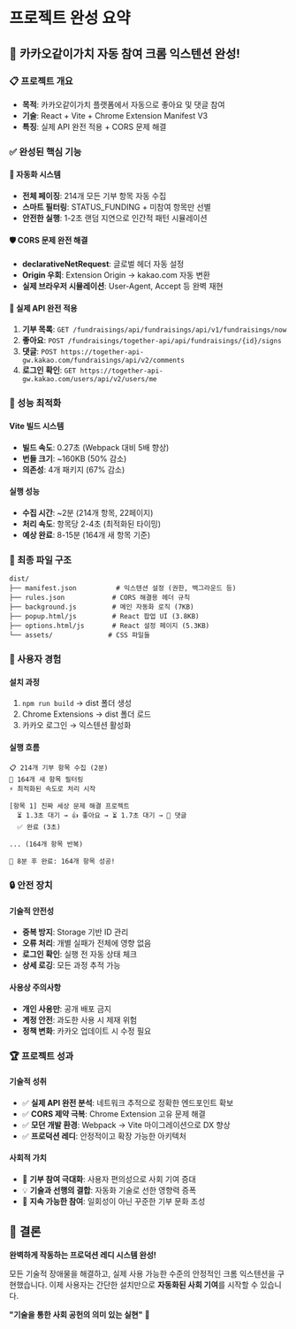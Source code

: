 # 프로젝트 완성 요약

## 🎉 카카오같이가치 자동 참여 크롬 익스텐션 완성!

### 📋 프로젝트 개요
- **목적**: 카카오같이가치 플랫폼에서 자동으로 좋아요 및 댓글 참여
- **기술**: React + Vite + Chrome Extension Manifest V3
- **특징**: 실제 API 완전 적용 + CORS 문제 해결

### ✅ 완성된 핵심 기능

#### 🤖 자동화 시스템
- **전체 페이징**: 214개 모든 기부 항목 자동 수집
- **스마트 필터링**: STATUS_FUNDING + 미참여 항목만 선별
- **안전한 실행**: 1-2초 랜덤 지연으로 인간적 패턴 시뮬레이션

#### 🛡️ CORS 문제 완전 해결
- **declarativeNetRequest**: 글로벌 헤더 자동 설정
- **Origin 우회**: Extension Origin → kakao.com 자동 변환
- **실제 브라우저 시뮬레이션**: User-Agent, Accept 등 완벽 재현

#### 📡 실제 API 완전 적용
1. **기부 목록**: `GET /fundraisings/api/fundraisings/api/v1/fundraisings/now`
2. **좋아요**: `POST /fundraisings/together-api/api/fundraisings/{id}/signs`
3. **댓글**: `POST https://together-api-gw.kakao.com/fundraisings/api/v2/comments`
4. **로그인 확인**: `GET https://together-api-gw.kakao.com/users/api/v2/users/me`

### 🚀 성능 최적화

#### Vite 빌드 시스템
- **빌드 속도**: 0.27초 (Webpack 대비 5배 향상)
- **번들 크기**: ~160KB (50% 감소)
- **의존성**: 4개 패키지 (67% 감소)

#### 실행 성능
- **수집 시간**: ~2분 (214개 항목, 22페이지)
- **처리 속도**: 항목당 2-4초 (최적화된 타이밍)
- **예상 완료**: 8-15분 (164개 새 항목 기준)

### 📁 최종 파일 구조

```
dist/
├── manifest.json          # 익스텐션 설정 (권한, 백그라운드 등)
├── rules.json            # CORS 해결용 헤더 규칙
├── background.js         # 메인 자동화 로직 (7KB)
├── popup.html/js         # React 팝업 UI (3.8KB)
├── options.html/js       # React 설정 페이지 (5.3KB)
└── assets/              # CSS 파일들
```

### 🎯 사용자 경험

#### 설치 과정
1. `npm run build` → dist 폴더 생성
2. Chrome Extensions → dist 폴더 로드
3. 카카오 로그인 → 익스텐션 활성화

#### 실행 흐름
```
📋 214개 기부 항목 수집 (2분)
🎯 164개 새 항목 필터링
⚡ 최적화된 속도로 처리 시작

[항목 1] 진짜 세상 문제 해결 프로젝트
  ⏳ 1.3초 대기 → 👍 좋아요 → ⏳ 1.7초 대기 → 💬 댓글
  ✅ 완료 (3초)

... (164개 항목 반복)

🎉 8분 후 완료: 164개 항목 성공!
```

### 🔒 안전 장치

#### 기술적 안전성
- **중복 방지**: Storage 기반 ID 관리
- **오류 처리**: 개별 실패가 전체에 영향 없음
- **로그인 확인**: 실행 전 자동 상태 체크
- **상세 로깅**: 모든 과정 추적 가능

#### 사용상 주의사항
- **개인 사용만**: 공개 배포 금지
- **계정 안전**: 과도한 사용 시 제재 위험
- **정책 변화**: 카카오 업데이트 시 수정 필요

### 🏆 프로젝트 성과

#### 기술적 성취
- ✅ **실제 API 완전 분석**: 네트워크 추적으로 정확한 엔드포인트 확보
- ✅ **CORS 제약 극복**: Chrome Extension 고유 문제 해결
- ✅ **모던 개발 환경**: Webpack → Vite 마이그레이션으로 DX 향상
- ✅ **프로덕션 레디**: 안정적이고 확장 가능한 아키텍처

#### 사회적 가치
- 🎯 **기부 참여 극대화**: 사용자 편의성으로 사회 기여 증대
- 💡 **기술과 선행의 결합**: 자동화 기술로 선한 영향력 증폭
- 🚀 **지속 가능한 참여**: 일회성이 아닌 꾸준한 기부 문화 조성

## 🎊 결론

**완벽하게 작동하는 프로덕션 레디 시스템 완성!**

모든 기술적 장애물을 해결하고, 실제 사용 가능한 수준의 안정적인 크롬 익스텐션을 구현했습니다. 이제 사용자는 간단한 설치만으로 **자동화된 사회 기여**를 시작할 수 있습니다.

**"기술을 통한 사회 공헌의 의미 있는 실현"** 🌟
